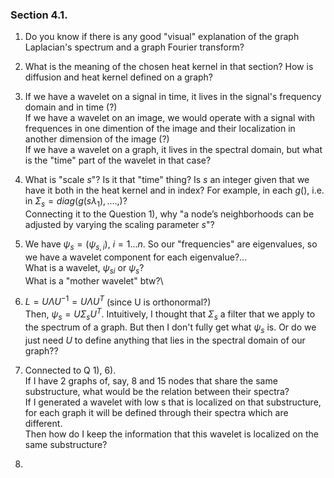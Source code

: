 ### Section 4.1.

1) Do you know if there is any good "visual" explanation of the graph Laplacian's spectrum and a graph Fourier transform?

2) What is the meaning of the chosen heat kernel in that section? How is diffusion and heat kernel defined on a graph?

3) If we have a wavelet on a signal in time, it lives in the signal's frequency domain and in time (?)\
If we have a wavelet on an image, we would operate with a signal with frequences in one dimention of the image and their localization in another dimension of the image (?)\
If we have a wavelet on a graph, it lives in the spectral domain, but what is the "time" part of the wavelet in that case?

4) What is "scale $s$"? Is it that "time" thing? Is $s$ an integer given that we have it both in the heat kernel and in index? For example, in each $g()$, i.e. in $\Sigma_s=diag(g(s\lambda_1),....,)$?\
Connecting it to the Question 1), why "a node’s neighborhoods can be adjusted by varying the scaling parameter $s$"?

5) We have $\psi_s=(\psi_{s,i}),~i=1...n$. So our "frequencies" are eigenvalues, so we have a wavelet component for each eigenvalue?...\
What is a wavelet, $\psi_{si}$ or $\psi_{s}$?\
What is a "mother wavelet" btw?\

6) $L = U\Lambda U^{-1}=U\Lambda U^T$ (since U is orthonormal?)\
Then, $\psi_s=U\Sigma_sU^T$.
Intuitively, I thought that $\Sigma_s$ a filter that we apply to the spectrum of a graph. But then I don't fully get what $\psi_s$ is.
Or do we just need $U$ to define anything that lies in the spectral domain of our graph??

7) Connected to Q 1), 6).\
If I have 2 graphs of, say, 8 and 15 nodes that share the same substructure, what would be the relation between their spectra?\
If I generated a wavelet with low s that is localized on that substructure, for each graph it will be defined through their spectra which are different.\
Then how do I keep the information that this wavelet is localized on the same substructure?

8) 

